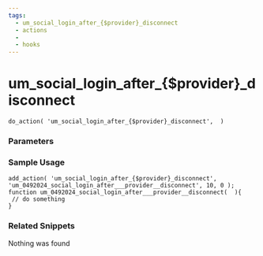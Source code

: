 ```yaml
---
tags: 
  - um_social_login_after_{$provider}_disconnect
  - actions
  - 
  - hooks
---
```

# um\_social\_login\_after\_{$provider}\_disconnect

``` php:no-line-numbers
do_action( 'um_social_login_after_{$provider}_disconnect',  )
```
<div class='hook-sep'></div>

### Parameters

<div class='hook-sep'></div>



### Sample Usage

``` php:no-line-numbers
add_action( 'um_social_login_after_{$provider}_disconnect', 'um_0492024_social_login_after___provider__disconnect', 10, 0 );
function um_0492024_social_login_after___provider__disconnect(  ){
 // do something
}
```
<div class='hook-sep'></div>



### Related Snippets

Nothing was found

